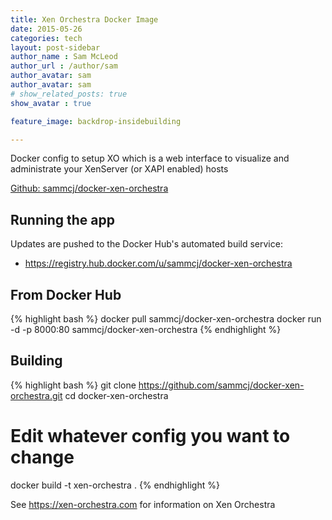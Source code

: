 ```yaml
---
title: Xen Orchestra Docker Image
date: 2015-05-26
categories: tech
layout: post-sidebar
author_name : Sam McLeod
author_url : /author/sam
author_avatar: sam
author_avatar: sam
# show_related_posts: true
show_avatar : true

feature_image: backdrop-insidebuilding

---
```


Docker config to setup XO which is a web interface to visualize and administrate your XenServer (or XAPI enabled) hosts

[Github: sammcj/docker-xen-orchestra](https://github.com/sammcj/docker-xen-orchestra)

## Running the app

Updates are pushed to the Docker Hub's automated build service:

* https://registry.hub.docker.com/u/sammcj/docker-xen-orchestra
<!--more-->

## From Docker Hub

{% highlight bash %}
docker pull sammcj/docker-xen-orchestra
docker run -d -p 8000:80 sammcj/docker-xen-orchestra
{% endhighlight %}

## Building

{% highlight bash %}
git clone https://github.com/sammcj/docker-xen-orchestra.git
cd docker-xen-orchestra
# Edit whatever config you want to change
docker build -t xen-orchestra .
{% endhighlight %}

See https://xen-orchestra.com for information on Xen Orchestra